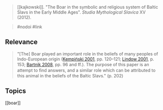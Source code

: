 > [[kajkowski]]. "The Boar in the symbolic and religious system of Baltic Slavs in the Early Middle Ages". *Studia Mythological Slavica* XV (2012).

> #nodoi #link 

## Relevance
> "[The] Boar played an important role in the beliefs of many peoples of Indo-European origin ([Kempiński 2001](kempinski2001.md), pp. 120–121; [Lindow 2001](lindow2001.md), p. 153; [Bartnik 2008](bartnik2008.md), pp. 96 and ﬀ.). The purpose of this paper is an attempt to ﬁnd answers, and a similar role which can be attributed to this animal in the beliefs of the Baltic Slavs." (p. 202)

## Topics
[[boar]]